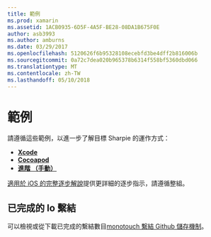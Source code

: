 ```yaml
---
title: 範例
ms.prod: xamarin
ms.assetid: 1ACB0935-6D5F-4A5F-BE28-08DA1B675F0E
author: asb3993
ms.author: amburns
ms.date: 03/29/2017
ms.openlocfilehash: 5120626f6b95328108ecebfd3be4dff2b816006b
ms.sourcegitcommit: 0a72c7dea020b965378b6314f558bf5360dbd066
ms.translationtype: MT
ms.contentlocale: zh-TW
ms.lasthandoff: 05/10/2018
---
```

# <a name="examples"></a>範例

請遵循這些範例，以進一步了解目標 Sharpie 的運作方式：

- [**Xcode**](xcode.md)
- [**Cocoapod**](cocoapod.md)
- [**進階 （手動）**](advanced.md)

[適用於 iOS 的完整逐步解說](~/ios/platform/binding-objective-c/walkthrough.md)提供更詳細的逐步指示，請遵循整組。

## <a name="completed-ios-bindings"></a>已完成的 Io 繫結

可以檢視或從下載已完成的繫結數目[monotouch 繫結 Github 儲存機制](https://github.com/mono/monotouch-bindings/)。

